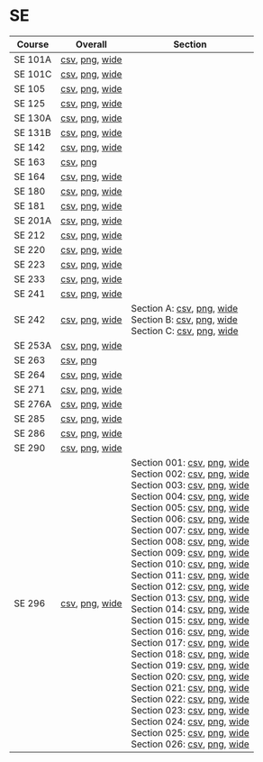# SE

| Course | Overall | Section |
| ------ | ------- | ------- |
| SE 101A | [csv](https://github.com/UCSD-Historical-Enrollment-Data/2023Fall/blob/main/overall/SE%20101A.csv), [png](https://raw.githubusercontent.com/UCSD-Historical-Enrollment-Data/2023Fall/main/plot_overall/SE%20101A.png), [wide](https://raw.githubusercontent.com/UCSD-Historical-Enrollment-Data/2023Fall/main/plot_overall_wide/SE%20101A.png) |  |
| SE 101C | [csv](https://github.com/UCSD-Historical-Enrollment-Data/2023Fall/blob/main/overall/SE%20101C.csv), [png](https://raw.githubusercontent.com/UCSD-Historical-Enrollment-Data/2023Fall/main/plot_overall/SE%20101C.png), [wide](https://raw.githubusercontent.com/UCSD-Historical-Enrollment-Data/2023Fall/main/plot_overall_wide/SE%20101C.png) |  |
| SE 105 | [csv](https://github.com/UCSD-Historical-Enrollment-Data/2023Fall/blob/main/overall/SE%20105.csv), [png](https://raw.githubusercontent.com/UCSD-Historical-Enrollment-Data/2023Fall/main/plot_overall/SE%20105.png), [wide](https://raw.githubusercontent.com/UCSD-Historical-Enrollment-Data/2023Fall/main/plot_overall_wide/SE%20105.png) |  |
| SE 125 | [csv](https://github.com/UCSD-Historical-Enrollment-Data/2023Fall/blob/main/overall/SE%20125.csv), [png](https://raw.githubusercontent.com/UCSD-Historical-Enrollment-Data/2023Fall/main/plot_overall/SE%20125.png), [wide](https://raw.githubusercontent.com/UCSD-Historical-Enrollment-Data/2023Fall/main/plot_overall_wide/SE%20125.png) |  |
| SE 130A | [csv](https://github.com/UCSD-Historical-Enrollment-Data/2023Fall/blob/main/overall/SE%20130A.csv), [png](https://raw.githubusercontent.com/UCSD-Historical-Enrollment-Data/2023Fall/main/plot_overall/SE%20130A.png), [wide](https://raw.githubusercontent.com/UCSD-Historical-Enrollment-Data/2023Fall/main/plot_overall_wide/SE%20130A.png) |  |
| SE 131B | [csv](https://github.com/UCSD-Historical-Enrollment-Data/2023Fall/blob/main/overall/SE%20131B.csv), [png](https://raw.githubusercontent.com/UCSD-Historical-Enrollment-Data/2023Fall/main/plot_overall/SE%20131B.png), [wide](https://raw.githubusercontent.com/UCSD-Historical-Enrollment-Data/2023Fall/main/plot_overall_wide/SE%20131B.png) |  |
| SE 142 | [csv](https://github.com/UCSD-Historical-Enrollment-Data/2023Fall/blob/main/overall/SE%20142.csv), [png](https://raw.githubusercontent.com/UCSD-Historical-Enrollment-Data/2023Fall/main/plot_overall/SE%20142.png), [wide](https://raw.githubusercontent.com/UCSD-Historical-Enrollment-Data/2023Fall/main/plot_overall_wide/SE%20142.png) |  |
| SE 163 | [csv](https://github.com/UCSD-Historical-Enrollment-Data/2023Fall/blob/main/overall/SE%20163.csv), [png](https://raw.githubusercontent.com/UCSD-Historical-Enrollment-Data/2023Fall/main/plot_overall/SE%20163.png) |  |
| SE 164 | [csv](https://github.com/UCSD-Historical-Enrollment-Data/2023Fall/blob/main/overall/SE%20164.csv), [png](https://raw.githubusercontent.com/UCSD-Historical-Enrollment-Data/2023Fall/main/plot_overall/SE%20164.png), [wide](https://raw.githubusercontent.com/UCSD-Historical-Enrollment-Data/2023Fall/main/plot_overall_wide/SE%20164.png) |  |
| SE 180 | [csv](https://github.com/UCSD-Historical-Enrollment-Data/2023Fall/blob/main/overall/SE%20180.csv), [png](https://raw.githubusercontent.com/UCSD-Historical-Enrollment-Data/2023Fall/main/plot_overall/SE%20180.png), [wide](https://raw.githubusercontent.com/UCSD-Historical-Enrollment-Data/2023Fall/main/plot_overall_wide/SE%20180.png) |  |
| SE 181 | [csv](https://github.com/UCSD-Historical-Enrollment-Data/2023Fall/blob/main/overall/SE%20181.csv), [png](https://raw.githubusercontent.com/UCSD-Historical-Enrollment-Data/2023Fall/main/plot_overall/SE%20181.png), [wide](https://raw.githubusercontent.com/UCSD-Historical-Enrollment-Data/2023Fall/main/plot_overall_wide/SE%20181.png) |  |
| SE 201A | [csv](https://github.com/UCSD-Historical-Enrollment-Data/2023Fall/blob/main/overall/SE%20201A.csv), [png](https://raw.githubusercontent.com/UCSD-Historical-Enrollment-Data/2023Fall/main/plot_overall/SE%20201A.png), [wide](https://raw.githubusercontent.com/UCSD-Historical-Enrollment-Data/2023Fall/main/plot_overall_wide/SE%20201A.png) |  |
| SE 212 | [csv](https://github.com/UCSD-Historical-Enrollment-Data/2023Fall/blob/main/overall/SE%20212.csv), [png](https://raw.githubusercontent.com/UCSD-Historical-Enrollment-Data/2023Fall/main/plot_overall/SE%20212.png), [wide](https://raw.githubusercontent.com/UCSD-Historical-Enrollment-Data/2023Fall/main/plot_overall_wide/SE%20212.png) |  |
| SE 220 | [csv](https://github.com/UCSD-Historical-Enrollment-Data/2023Fall/blob/main/overall/SE%20220.csv), [png](https://raw.githubusercontent.com/UCSD-Historical-Enrollment-Data/2023Fall/main/plot_overall/SE%20220.png), [wide](https://raw.githubusercontent.com/UCSD-Historical-Enrollment-Data/2023Fall/main/plot_overall_wide/SE%20220.png) |  |
| SE 223 | [csv](https://github.com/UCSD-Historical-Enrollment-Data/2023Fall/blob/main/overall/SE%20223.csv), [png](https://raw.githubusercontent.com/UCSD-Historical-Enrollment-Data/2023Fall/main/plot_overall/SE%20223.png), [wide](https://raw.githubusercontent.com/UCSD-Historical-Enrollment-Data/2023Fall/main/plot_overall_wide/SE%20223.png) |  |
| SE 233 | [csv](https://github.com/UCSD-Historical-Enrollment-Data/2023Fall/blob/main/overall/SE%20233.csv), [png](https://raw.githubusercontent.com/UCSD-Historical-Enrollment-Data/2023Fall/main/plot_overall/SE%20233.png), [wide](https://raw.githubusercontent.com/UCSD-Historical-Enrollment-Data/2023Fall/main/plot_overall_wide/SE%20233.png) |  |
| SE 241 | [csv](https://github.com/UCSD-Historical-Enrollment-Data/2023Fall/blob/main/overall/SE%20241.csv), [png](https://raw.githubusercontent.com/UCSD-Historical-Enrollment-Data/2023Fall/main/plot_overall/SE%20241.png), [wide](https://raw.githubusercontent.com/UCSD-Historical-Enrollment-Data/2023Fall/main/plot_overall_wide/SE%20241.png) |  |
| SE 242 | [csv](https://github.com/UCSD-Historical-Enrollment-Data/2023Fall/blob/main/overall/SE%20242.csv), [png](https://raw.githubusercontent.com/UCSD-Historical-Enrollment-Data/2023Fall/main/plot_overall/SE%20242.png), [wide](https://raw.githubusercontent.com/UCSD-Historical-Enrollment-Data/2023Fall/main/plot_overall_wide/SE%20242.png) | Section A: [csv](https://github.com/UCSD-Historical-Enrollment-Data/2023Fall/blob/main/section/SE%20242_A.csv), [png](https://raw.githubusercontent.com/UCSD-Historical-Enrollment-Data/2023Fall/main/plot_section/SE%20242_A.png), [wide](https://raw.githubusercontent.com/UCSD-Historical-Enrollment-Data/2023Fall/main/plot_section_wide/SE%20242_A.png)<br>Section B: [csv](https://github.com/UCSD-Historical-Enrollment-Data/2023Fall/blob/main/section/SE%20242_B.csv), [png](https://raw.githubusercontent.com/UCSD-Historical-Enrollment-Data/2023Fall/main/plot_section/SE%20242_B.png), [wide](https://raw.githubusercontent.com/UCSD-Historical-Enrollment-Data/2023Fall/main/plot_section_wide/SE%20242_B.png)<br>Section C: [csv](https://github.com/UCSD-Historical-Enrollment-Data/2023Fall/blob/main/section/SE%20242_C.csv), [png](https://raw.githubusercontent.com/UCSD-Historical-Enrollment-Data/2023Fall/main/plot_section/SE%20242_C.png), [wide](https://raw.githubusercontent.com/UCSD-Historical-Enrollment-Data/2023Fall/main/plot_section_wide/SE%20242_C.png) |
| SE 253A | [csv](https://github.com/UCSD-Historical-Enrollment-Data/2023Fall/blob/main/overall/SE%20253A.csv), [png](https://raw.githubusercontent.com/UCSD-Historical-Enrollment-Data/2023Fall/main/plot_overall/SE%20253A.png), [wide](https://raw.githubusercontent.com/UCSD-Historical-Enrollment-Data/2023Fall/main/plot_overall_wide/SE%20253A.png) |  |
| SE 263 | [csv](https://github.com/UCSD-Historical-Enrollment-Data/2023Fall/blob/main/overall/SE%20263.csv), [png](https://raw.githubusercontent.com/UCSD-Historical-Enrollment-Data/2023Fall/main/plot_overall/SE%20263.png) |  |
| SE 264 | [csv](https://github.com/UCSD-Historical-Enrollment-Data/2023Fall/blob/main/overall/SE%20264.csv), [png](https://raw.githubusercontent.com/UCSD-Historical-Enrollment-Data/2023Fall/main/plot_overall/SE%20264.png), [wide](https://raw.githubusercontent.com/UCSD-Historical-Enrollment-Data/2023Fall/main/plot_overall_wide/SE%20264.png) |  |
| SE 271 | [csv](https://github.com/UCSD-Historical-Enrollment-Data/2023Fall/blob/main/overall/SE%20271.csv), [png](https://raw.githubusercontent.com/UCSD-Historical-Enrollment-Data/2023Fall/main/plot_overall/SE%20271.png), [wide](https://raw.githubusercontent.com/UCSD-Historical-Enrollment-Data/2023Fall/main/plot_overall_wide/SE%20271.png) |  |
| SE 276A | [csv](https://github.com/UCSD-Historical-Enrollment-Data/2023Fall/blob/main/overall/SE%20276A.csv), [png](https://raw.githubusercontent.com/UCSD-Historical-Enrollment-Data/2023Fall/main/plot_overall/SE%20276A.png), [wide](https://raw.githubusercontent.com/UCSD-Historical-Enrollment-Data/2023Fall/main/plot_overall_wide/SE%20276A.png) |  |
| SE 285 | [csv](https://github.com/UCSD-Historical-Enrollment-Data/2023Fall/blob/main/overall/SE%20285.csv), [png](https://raw.githubusercontent.com/UCSD-Historical-Enrollment-Data/2023Fall/main/plot_overall/SE%20285.png), [wide](https://raw.githubusercontent.com/UCSD-Historical-Enrollment-Data/2023Fall/main/plot_overall_wide/SE%20285.png) |  |
| SE 286 | [csv](https://github.com/UCSD-Historical-Enrollment-Data/2023Fall/blob/main/overall/SE%20286.csv), [png](https://raw.githubusercontent.com/UCSD-Historical-Enrollment-Data/2023Fall/main/plot_overall/SE%20286.png), [wide](https://raw.githubusercontent.com/UCSD-Historical-Enrollment-Data/2023Fall/main/plot_overall_wide/SE%20286.png) |  |
| SE 290 | [csv](https://github.com/UCSD-Historical-Enrollment-Data/2023Fall/blob/main/overall/SE%20290.csv), [png](https://raw.githubusercontent.com/UCSD-Historical-Enrollment-Data/2023Fall/main/plot_overall/SE%20290.png), [wide](https://raw.githubusercontent.com/UCSD-Historical-Enrollment-Data/2023Fall/main/plot_overall_wide/SE%20290.png) |  |
| SE 296 | [csv](https://github.com/UCSD-Historical-Enrollment-Data/2023Fall/blob/main/overall/SE%20296.csv), [png](https://raw.githubusercontent.com/UCSD-Historical-Enrollment-Data/2023Fall/main/plot_overall/SE%20296.png), [wide](https://raw.githubusercontent.com/UCSD-Historical-Enrollment-Data/2023Fall/main/plot_overall_wide/SE%20296.png) | Section 001: [csv](https://github.com/UCSD-Historical-Enrollment-Data/2023Fall/blob/main/section/SE%20296_001.csv), [png](https://raw.githubusercontent.com/UCSD-Historical-Enrollment-Data/2023Fall/main/plot_section/SE%20296_001.png), [wide](https://raw.githubusercontent.com/UCSD-Historical-Enrollment-Data/2023Fall/main/plot_section_wide/SE%20296_001.png)<br>Section 002: [csv](https://github.com/UCSD-Historical-Enrollment-Data/2023Fall/blob/main/section/SE%20296_002.csv), [png](https://raw.githubusercontent.com/UCSD-Historical-Enrollment-Data/2023Fall/main/plot_section/SE%20296_002.png), [wide](https://raw.githubusercontent.com/UCSD-Historical-Enrollment-Data/2023Fall/main/plot_section_wide/SE%20296_002.png)<br>Section 003: [csv](https://github.com/UCSD-Historical-Enrollment-Data/2023Fall/blob/main/section/SE%20296_003.csv), [png](https://raw.githubusercontent.com/UCSD-Historical-Enrollment-Data/2023Fall/main/plot_section/SE%20296_003.png), [wide](https://raw.githubusercontent.com/UCSD-Historical-Enrollment-Data/2023Fall/main/plot_section_wide/SE%20296_003.png)<br>Section 004: [csv](https://github.com/UCSD-Historical-Enrollment-Data/2023Fall/blob/main/section/SE%20296_004.csv), [png](https://raw.githubusercontent.com/UCSD-Historical-Enrollment-Data/2023Fall/main/plot_section/SE%20296_004.png), [wide](https://raw.githubusercontent.com/UCSD-Historical-Enrollment-Data/2023Fall/main/plot_section_wide/SE%20296_004.png)<br>Section 005: [csv](https://github.com/UCSD-Historical-Enrollment-Data/2023Fall/blob/main/section/SE%20296_005.csv), [png](https://raw.githubusercontent.com/UCSD-Historical-Enrollment-Data/2023Fall/main/plot_section/SE%20296_005.png), [wide](https://raw.githubusercontent.com/UCSD-Historical-Enrollment-Data/2023Fall/main/plot_section_wide/SE%20296_005.png)<br>Section 006: [csv](https://github.com/UCSD-Historical-Enrollment-Data/2023Fall/blob/main/section/SE%20296_006.csv), [png](https://raw.githubusercontent.com/UCSD-Historical-Enrollment-Data/2023Fall/main/plot_section/SE%20296_006.png), [wide](https://raw.githubusercontent.com/UCSD-Historical-Enrollment-Data/2023Fall/main/plot_section_wide/SE%20296_006.png)<br>Section 007: [csv](https://github.com/UCSD-Historical-Enrollment-Data/2023Fall/blob/main/section/SE%20296_007.csv), [png](https://raw.githubusercontent.com/UCSD-Historical-Enrollment-Data/2023Fall/main/plot_section/SE%20296_007.png), [wide](https://raw.githubusercontent.com/UCSD-Historical-Enrollment-Data/2023Fall/main/plot_section_wide/SE%20296_007.png)<br>Section 008: [csv](https://github.com/UCSD-Historical-Enrollment-Data/2023Fall/blob/main/section/SE%20296_008.csv), [png](https://raw.githubusercontent.com/UCSD-Historical-Enrollment-Data/2023Fall/main/plot_section/SE%20296_008.png), [wide](https://raw.githubusercontent.com/UCSD-Historical-Enrollment-Data/2023Fall/main/plot_section_wide/SE%20296_008.png)<br>Section 009: [csv](https://github.com/UCSD-Historical-Enrollment-Data/2023Fall/blob/main/section/SE%20296_009.csv), [png](https://raw.githubusercontent.com/UCSD-Historical-Enrollment-Data/2023Fall/main/plot_section/SE%20296_009.png), [wide](https://raw.githubusercontent.com/UCSD-Historical-Enrollment-Data/2023Fall/main/plot_section_wide/SE%20296_009.png)<br>Section 010: [csv](https://github.com/UCSD-Historical-Enrollment-Data/2023Fall/blob/main/section/SE%20296_010.csv), [png](https://raw.githubusercontent.com/UCSD-Historical-Enrollment-Data/2023Fall/main/plot_section/SE%20296_010.png), [wide](https://raw.githubusercontent.com/UCSD-Historical-Enrollment-Data/2023Fall/main/plot_section_wide/SE%20296_010.png)<br>Section 011: [csv](https://github.com/UCSD-Historical-Enrollment-Data/2023Fall/blob/main/section/SE%20296_011.csv), [png](https://raw.githubusercontent.com/UCSD-Historical-Enrollment-Data/2023Fall/main/plot_section/SE%20296_011.png), [wide](https://raw.githubusercontent.com/UCSD-Historical-Enrollment-Data/2023Fall/main/plot_section_wide/SE%20296_011.png)<br>Section 012: [csv](https://github.com/UCSD-Historical-Enrollment-Data/2023Fall/blob/main/section/SE%20296_012.csv), [png](https://raw.githubusercontent.com/UCSD-Historical-Enrollment-Data/2023Fall/main/plot_section/SE%20296_012.png), [wide](https://raw.githubusercontent.com/UCSD-Historical-Enrollment-Data/2023Fall/main/plot_section_wide/SE%20296_012.png)<br>Section 013: [csv](https://github.com/UCSD-Historical-Enrollment-Data/2023Fall/blob/main/section/SE%20296_013.csv), [png](https://raw.githubusercontent.com/UCSD-Historical-Enrollment-Data/2023Fall/main/plot_section/SE%20296_013.png), [wide](https://raw.githubusercontent.com/UCSD-Historical-Enrollment-Data/2023Fall/main/plot_section_wide/SE%20296_013.png)<br>Section 014: [csv](https://github.com/UCSD-Historical-Enrollment-Data/2023Fall/blob/main/section/SE%20296_014.csv), [png](https://raw.githubusercontent.com/UCSD-Historical-Enrollment-Data/2023Fall/main/plot_section/SE%20296_014.png), [wide](https://raw.githubusercontent.com/UCSD-Historical-Enrollment-Data/2023Fall/main/plot_section_wide/SE%20296_014.png)<br>Section 015: [csv](https://github.com/UCSD-Historical-Enrollment-Data/2023Fall/blob/main/section/SE%20296_015.csv), [png](https://raw.githubusercontent.com/UCSD-Historical-Enrollment-Data/2023Fall/main/plot_section/SE%20296_015.png), [wide](https://raw.githubusercontent.com/UCSD-Historical-Enrollment-Data/2023Fall/main/plot_section_wide/SE%20296_015.png)<br>Section 016: [csv](https://github.com/UCSD-Historical-Enrollment-Data/2023Fall/blob/main/section/SE%20296_016.csv), [png](https://raw.githubusercontent.com/UCSD-Historical-Enrollment-Data/2023Fall/main/plot_section/SE%20296_016.png), [wide](https://raw.githubusercontent.com/UCSD-Historical-Enrollment-Data/2023Fall/main/plot_section_wide/SE%20296_016.png)<br>Section 017: [csv](https://github.com/UCSD-Historical-Enrollment-Data/2023Fall/blob/main/section/SE%20296_017.csv), [png](https://raw.githubusercontent.com/UCSD-Historical-Enrollment-Data/2023Fall/main/plot_section/SE%20296_017.png), [wide](https://raw.githubusercontent.com/UCSD-Historical-Enrollment-Data/2023Fall/main/plot_section_wide/SE%20296_017.png)<br>Section 018: [csv](https://github.com/UCSD-Historical-Enrollment-Data/2023Fall/blob/main/section/SE%20296_018.csv), [png](https://raw.githubusercontent.com/UCSD-Historical-Enrollment-Data/2023Fall/main/plot_section/SE%20296_018.png), [wide](https://raw.githubusercontent.com/UCSD-Historical-Enrollment-Data/2023Fall/main/plot_section_wide/SE%20296_018.png)<br>Section 019: [csv](https://github.com/UCSD-Historical-Enrollment-Data/2023Fall/blob/main/section/SE%20296_019.csv), [png](https://raw.githubusercontent.com/UCSD-Historical-Enrollment-Data/2023Fall/main/plot_section/SE%20296_019.png), [wide](https://raw.githubusercontent.com/UCSD-Historical-Enrollment-Data/2023Fall/main/plot_section_wide/SE%20296_019.png)<br>Section 020: [csv](https://github.com/UCSD-Historical-Enrollment-Data/2023Fall/blob/main/section/SE%20296_020.csv), [png](https://raw.githubusercontent.com/UCSD-Historical-Enrollment-Data/2023Fall/main/plot_section/SE%20296_020.png), [wide](https://raw.githubusercontent.com/UCSD-Historical-Enrollment-Data/2023Fall/main/plot_section_wide/SE%20296_020.png)<br>Section 021: [csv](https://github.com/UCSD-Historical-Enrollment-Data/2023Fall/blob/main/section/SE%20296_021.csv), [png](https://raw.githubusercontent.com/UCSD-Historical-Enrollment-Data/2023Fall/main/plot_section/SE%20296_021.png), [wide](https://raw.githubusercontent.com/UCSD-Historical-Enrollment-Data/2023Fall/main/plot_section_wide/SE%20296_021.png)<br>Section 022: [csv](https://github.com/UCSD-Historical-Enrollment-Data/2023Fall/blob/main/section/SE%20296_022.csv), [png](https://raw.githubusercontent.com/UCSD-Historical-Enrollment-Data/2023Fall/main/plot_section/SE%20296_022.png), [wide](https://raw.githubusercontent.com/UCSD-Historical-Enrollment-Data/2023Fall/main/plot_section_wide/SE%20296_022.png)<br>Section 023: [csv](https://github.com/UCSD-Historical-Enrollment-Data/2023Fall/blob/main/section/SE%20296_023.csv), [png](https://raw.githubusercontent.com/UCSD-Historical-Enrollment-Data/2023Fall/main/plot_section/SE%20296_023.png), [wide](https://raw.githubusercontent.com/UCSD-Historical-Enrollment-Data/2023Fall/main/plot_section_wide/SE%20296_023.png)<br>Section 024: [csv](https://github.com/UCSD-Historical-Enrollment-Data/2023Fall/blob/main/section/SE%20296_024.csv), [png](https://raw.githubusercontent.com/UCSD-Historical-Enrollment-Data/2023Fall/main/plot_section/SE%20296_024.png), [wide](https://raw.githubusercontent.com/UCSD-Historical-Enrollment-Data/2023Fall/main/plot_section_wide/SE%20296_024.png)<br>Section 025: [csv](https://github.com/UCSD-Historical-Enrollment-Data/2023Fall/blob/main/section/SE%20296_025.csv), [png](https://raw.githubusercontent.com/UCSD-Historical-Enrollment-Data/2023Fall/main/plot_section/SE%20296_025.png), [wide](https://raw.githubusercontent.com/UCSD-Historical-Enrollment-Data/2023Fall/main/plot_section_wide/SE%20296_025.png)<br>Section 026: [csv](https://github.com/UCSD-Historical-Enrollment-Data/2023Fall/blob/main/section/SE%20296_026.csv), [png](https://raw.githubusercontent.com/UCSD-Historical-Enrollment-Data/2023Fall/main/plot_section/SE%20296_026.png), [wide](https://raw.githubusercontent.com/UCSD-Historical-Enrollment-Data/2023Fall/main/plot_section_wide/SE%20296_026.png) |

